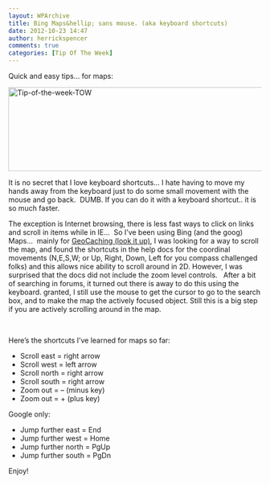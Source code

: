 ```yaml
---
layout: WPArchive
title: Bing Maps&hellip; sans mouse. (aka keyboard shortcuts)
date: 2012-10-23 14:47
author: herrickspencer
comments: true
categories: [Tip Of The Week]
---
```

<p>Quick and easy tips… for maps:</p> <p><a href="http://my/sites/herricks/TipOfTheWeek/default.aspx"><img title="Tip-of-the-week-TOW" border="0" alt="Tip-of-the-week-TOW" src="http://my/sites/herricks/TipOfTheWeek/Lists/Posts/Attachments/17/Tip-of-the-week-TOW---top_thumb_thum_thumb_60E65273.jpg" width="550" height="167"></a></p> <p>It is no secret that I love keyboard shortcuts… I hate having to move my hands away from the keyboard just to do some small movement with the mouse and go back.&nbsp; DUMB. If you can do it with a keyboard shortcut.. it is so much faster.</p> <p>The exception is Internet browsing, there is less fast ways to click on links and scroll in items while in IE…&nbsp; So I’ve been using Bing (and the goog) Maps…&nbsp; mainly for <a href="http://www.geocaching.com/">GeoCaching (look it up)</a>, I was looking for a way to scroll the map, and found the shortcuts in the help docs for the coordinal movements (N,E,S,W; or Up, Right, Down, Left for you compass challenged folks) and this allows nice ability to scroll around in 2D. However, I was surprised that the docs did not include the zoom level controls.&nbsp;&nbsp; After a bit of searching in forums, it turned out there is away to do this using the keyboard. granted, I still use the mouse to get the cursor to go to the search box, and to make the map the actively focused object. Still this is a big step if you are actively scrolling around in the map.</p> <p>&nbsp;</p> <p>Here’s the shortcuts I’ve learned for maps so far:</p> <ul> <li>Scroll east = right arrow  <li>Scroll west = left arrow  <li>Scroll north = right arrow  <li>Scroll south = right arrow  <li>Zoom out = – (minus key)  <li>Zoom out = + (plus key)</li></ul> <p>Google only:</p> <ul> <li>Jump further east = End  <li>Jump further west = Home  <li>Jump further north = PgUp  <li>Jump further south = PgDn</li></ul> <p>Enjoy!</p>
